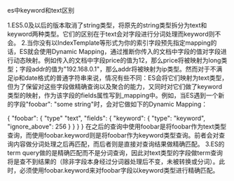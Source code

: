 es中keyword和text区别

1.ES5.0及以后的版本取消了string类型，将原先的string类型拆分为text和keyword两种类型。它们的区别在于text会对字段进行分词处理而keyword则不会。
2.当你没有以IndexTemplate等形式为你的索引字段预先指定mapping的话，ES就会使用Dynamic Mapping，通过推断你传入的文档中字段的值对字段进行动态映射。例如传入的文档中字段price的值为12，那么price将被映射为long类型；字段addr的值为"192.168.0.1"，那么addr将被映射为ip类型。然而对于不满足ip和date格式的普通字符串来说，情况有些不同：ES会将它们映射为text类型，但为了保留对这些字段做精确查询以及聚合的能力，又同时对它们做了keyword类型的映射，作为该字段的fields属性写到_mapping中。例如，当ES遇到一个新的字段"foobar": "some string"时，会对它做如下的Dynamic Mapping：

{
    "foobar": {
        "type" "text",
        "fields": {
            "keyword": {
                "type": "keyword",
                "ignore_above": 256
            }
        }
    }
}
在之后的查询中使用foobar是将foobar作为text类型查询，而使用foobar.keyword则是将foobar作为keyword类型查询。前者会对查询内容做分词处理之后再匹配，而后者则是直接对查询结果做精确匹配。
3.ES的term query做的是精确匹配而不是分词查询，因此对text类型的字段做term查询将是查不到结果的（除非字段本身经过分词器处理后不变，未被转换或分词）。此时，必须使用foobar.keyword来对foobar字段以keyword类型进行精确匹配。

